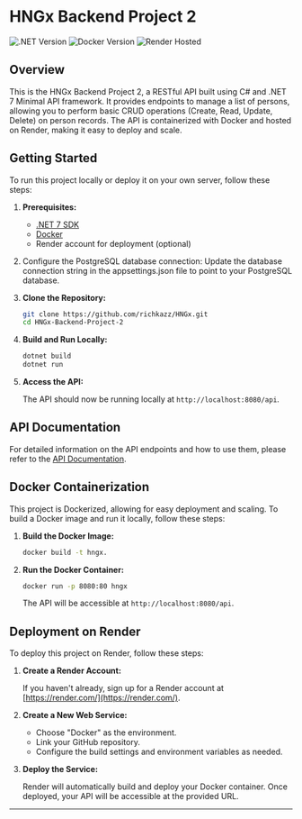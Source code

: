 # HNGx Backend Project 2

![.NET Version](https://img.shields.io/badge/.NET-7-blueviolet)
![Docker Version](https://img.shields.io/badge/Docker-latest-brightgreen)
![Render Hosted](https://img.shields.io/badge/Hosted%20on-Render-008BDC)

## Overview

This is the HNGx Backend Project 2, a RESTful API built using C# and .NET 7 Minimal API framework. It provides endpoints to manage a list of persons, allowing you to perform basic CRUD operations (Create, Read, Update, Delete) on person records. The API is containerized with Docker and hosted on Render, making it easy to deploy and scale.

## Getting Started

To run this project locally or deploy it on your own server, follow these steps:

1. **Prerequisites:**

   - [.NET 7 SDK](https://dotnet.microsoft.com/download/dotnet/7.0)
   - [Docker](https://www.docker.com/get-started)
   - Render account for deployment (optional)
2. Configure the PostgreSQL database connection:
   Update the database connection string in the appsettings.json file to point to your PostgreSQL database.
3. **Clone the Repository:**

   ```bash
   git clone https://github.com/richkazz/HNGx.git
   cd HNGx-Backend-Project-2
   ```

4. **Build and Run Locally:**

   ```bash
   dotnet build
   dotnet run
   ```

5. **Access the API:**

   The API should now be running locally at `http://localhost:8080/api`.

## API Documentation

For detailed information on the API endpoints and how to use them, please refer to the [API Documentation](DOCUMENTATION.md).

## Docker Containerization

This project is Dockerized, allowing for easy deployment and scaling. To build a Docker image and run it locally, follow these steps:

1. **Build the Docker Image:**

   ```bash
   docker build -t hngx.
   ```

2. **Run the Docker Container:**

   ```bash
   docker run -p 8080:80 hngx
   ```

   The API will be accessible at `http://localhost:8080/api`.

## Deployment on Render

To deploy this project on Render, follow these steps:

1. **Create a Render Account:**

   If you haven't already, sign up for a Render account at [https://render.com/](https://render.com/).

2. **Create a New Web Service:**

   - Choose "Docker" as the environment.
   - Link your GitHub repository.
   - Configure the build settings and environment variables as needed.

3. **Deploy the Service:**

   Render will automatically build and deploy your Docker container. Once deployed, your API will be accessible at the provided URL.
---
